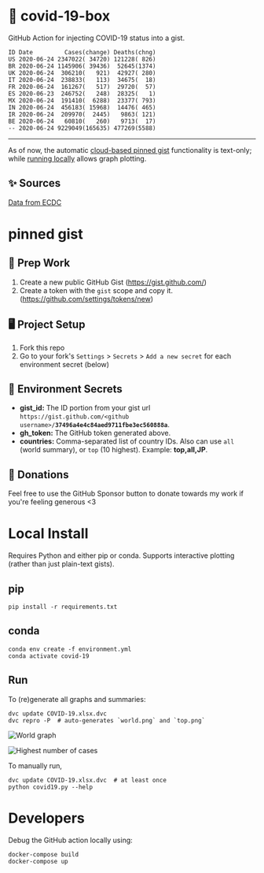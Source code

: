 # 🏥 covid-19-box

GitHub Action for injecting COVID-19 status into a gist.

```
ID Date         Cases(change) Deaths(chng)
US 2020-06-24 2347022( 34720) 121228( 826)
BR 2020-06-24 1145906( 39436)  52645(1374)
UK 2020-06-24  306210(   921)  42927( 280)
IT 2020-06-24  238833(   113)  34675(  18)
FR 2020-06-24  161267(   517)  29720(  57)
ES 2020-06-23  246752(   248)  28325(   1)
MX 2020-06-24  191410(  6288)  23377( 793)
IN 2020-06-24  456183( 15968)  14476( 465)
IR 2020-06-24  209970(  2445)   9863( 121)
BE 2020-06-24   60810(   260)   9713(  17)
-- 2020-06-24 9229049(165635) 477269(5588)
```

---

As of now, the automatic [cloud-based pinned gist](#pinned-gist) functionality is text-only;
while [running locally](#local-install) allows graph plotting.

## ✨ Sources

[Data from ECDC](https://www.ecdc.europa.eu/en/publications-data/download-todays-data-geographic-distribution-covid-19-cases-worldwide)

# pinned gist

## 🎒 Prep Work
1. Create a new public GitHub Gist (https://gist.github.com/)
1. Create a token with the `gist` scope and copy it. (https://github.com/settings/tokens/new)

## 🖥 Project Setup
1. Fork this repo
1. Go to your fork's `Settings` > `Secrets` > `Add a new secret` for each environment secret (below)

## 🤫 Environment Secrets
- **gist_id:** The ID portion from your gist url `https://gist.github.com/<github username>/`**`37496a4e4c84aed9711fbe3ec560888a`**.
- **gh_token:** The GitHub token generated above.
- **countries:** Comma-separated list of country IDs. Also can use `all` (world summary), or `top` (10 highest). Example: **top,all,JP**.

## 💸 Donations

Feel free to use the GitHub Sponsor button to donate towards my work if you're feeling generous <3

# Local Install

Requires Python and either pip or conda. Supports interactive plotting (rather than just plain-text gists).

## pip

```
pip install -r requirements.txt
```

## conda

```
conda env create -f environment.yml
conda activate covid-19
```

## Run

To (re)generate all graphs and summaries:

```
dvc update COVID-19.xlsx.dvc
dvc repro -P  # auto-generates `world.png` and `top.png`
```

![World graph](world.png)

![Highest number of cases](top.png)

To manually run,

```
dvc update COVID-19.xlsx.dvc  # at least once
python covid19.py --help
```

# Developers

Debug the GitHub action locally using:

```
docker-compose build
docker-compose up
```

